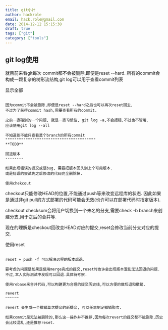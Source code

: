 ```yaml
---
title: git小计
author: hackrole
email: hack.role@gmail.com
date: 2014-12-12 15:15:38
draft: true
tags: ["git"]
category: ["tools"]
---
```





git log使用
-----------

就目前来看git每次 commit都不会被删除,即便是reset --hard.
所有的commit会构成一颗复杂的树形流结构,git log可以用于查看commit列表

显示全部
~~~~~~~~

因为commit不会被删除,即便是reset --hard之后也可以再次reset回去,
不过为了获得commit hash,需要查看所有的commit.

之前一直碰到的一个问题, 就是一直习惯性, git log -a,不会报错,不过也不管用.
应该使用git log --all

不知道能不能只查看莫个branch的所有commit
""""""""""""""""""""""""""""""""""""""""
**TODO**

回退版本
--------

如果出现错误的提交或是bug, 需要把版本回头到上个可用版本.
或是错误的尝试先之后修改的代码完全删除掉.

使用chekcout
~~~~~~~~~~~~

checkout只能修改HEAD的位置,不能通过push等来改变远程库的状态.
因此如果是通过非git pull的方式部署的代码可能会无效(也许可以在部署代码时指定版本).

checkout checksum会将用户切换到一个未名的分支,需要check -b branch来创建分支,用于之后的合并等.

现在的理解是checkout回改变HEAD对应的提交,reset会修改当前分支对应的提交.

使用reset
~~~~~~~~~

reset + push -f 可以解决远程的版本后退.

要考虑的问题是如果是使用merge完成的提交,reset时也许会出现版本混乱无法回退的问题.
不过,本人实际测试中发现可以回退.具体待考察.

使用rebase来合并代码,可以构建更为合理的提交历史线,可以方便的做后退和撤销.

revert
~~~~~~

revert 会生成一个撤销莫次提交的新提交, 可以任意制定撤销那次.

如果commit是无法被删除的,那么这一操作并不推荐,因为每次revert的提交都不能删除,历史会比较混乱,还是推荐reset.
